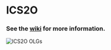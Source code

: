# ICS2O

### See the [wiki](https://github.com/Ma1hT3ach3r/ICS2O-AYJ-Spring/wiki) for more information.

![ICS2O OLGs](https://github.com/mrseidel-classes/ICS2O/wiki/images/ICS2O.jpg)
